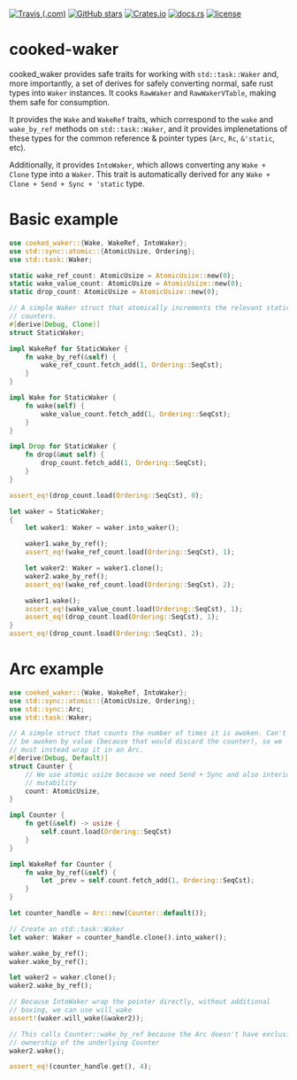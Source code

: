 [![Travis (.com)](https://img.shields.io/travis/com/Lucretiel/cooked-waker.svg?logo=travis)](https://travis-ci.com/Lucretiel/cooked-waker/) [![GitHub stars](https://img.shields.io/github/stars/Lucretiel/cooked-waker.svg?label=stars&logo=github&logoColor=white)](https://github.com/Lucretiel/cooked-waker) [![Crates.io](https://img.shields.io/crates/d/cooked-waker.svg?logo=rust&logoColor=white&label=crates.io)](https://crates.io/crates/cooked-waker) [![docs.rs](https://docs.rs/cooked-waker/badge.svg)](https://docs.rs/cooked-waker) [![license](https://img.shields.io/github/license/Lucretiel/cooked-waker.svg)](https://crates.io/crates/cooked-waker/)

# cooked-waker

cooked_waker provides safe traits for working with `std::task::Waker` and, more importantly, a set of derives for safely converting normal, safe rust types into `Waker` instances. It cooks `RawWaker` and `RawWakerVTable`, making them safe for consumption.

It provides the `Wake` and `WakeRef` traits, which correspond to the `wake` and `wake_by_ref` methods on `std::task::Waker`, and it provides implenetations of these types for the common reference & pointer types (`Arc`, `Rc`, `&'static`, etc).

Additionally, it provides `IntoWaker`, which allows converting any `Wake + Clone` type into a `Waker`. This trait is automatically derived for any `Wake + Clone + Send + Sync + 'static` type.

# Basic example

```rust
use cooked_waker::{Wake, WakeRef, IntoWaker};
use std::sync::atomic::{AtomicUsize, Ordering};
use std::task::Waker;

static wake_ref_count: AtomicUsize = AtomicUsize::new(0);
static wake_value_count: AtomicUsize = AtomicUsize::new(0);
static drop_count: AtomicUsize = AtomicUsize::new(0);

// A simple Waker struct that atomically increments the relevant static
// counters.
#[derive(Debug, Clone)]
struct StaticWaker;

impl WakeRef for StaticWaker {
    fn wake_by_ref(&self) {
        wake_ref_count.fetch_add(1, Ordering::SeqCst);
    }
}

impl Wake for StaticWaker {
    fn wake(self) {
        wake_value_count.fetch_add(1, Ordering::SeqCst);
    }
}

impl Drop for StaticWaker {
    fn drop(&mut self) {
        drop_count.fetch_add(1, Ordering::SeqCst);
    }
}

assert_eq!(drop_count.load(Ordering::SeqCst), 0);

let waker = StaticWaker;
{
    let waker1: Waker = waker.into_waker();

    waker1.wake_by_ref();
    assert_eq!(wake_ref_count.load(Ordering::SeqCst), 1);

    let waker2: Waker = waker1.clone();
    waker2.wake_by_ref();
    assert_eq!(wake_ref_count.load(Ordering::SeqCst), 2);

    waker1.wake();
    assert_eq!(wake_value_count.load(Ordering::SeqCst), 1);
    assert_eq!(drop_count.load(Ordering::SeqCst), 1);
}
assert_eq!(drop_count.load(Ordering::SeqCst), 2);
```

# Arc example

```rust
use cooked_waker::{Wake, WakeRef, IntoWaker};
use std::sync::atomic::{AtomicUsize, Ordering};
use std::sync::Arc;
use std::task::Waker;

// A simple struct that counts the number of times it is awoken. Can't
// be awoken by value (because that would discard the counter), so we
// must instead wrap it in an Arc.
#[derive(Debug, Default)]
struct Counter {
    // We use atomic usize because we need Send + Sync and also interior
    // mutability
    count: AtomicUsize,
}

impl Counter {
    fn get(&self) -> usize {
        self.count.load(Ordering::SeqCst)
    }
}

impl WakeRef for Counter {
    fn wake_by_ref(&self) {
        let _prev = self.count.fetch_add(1, Ordering::SeqCst);
    }
}

let counter_handle = Arc::new(Counter::default());

// Create an std::task::Waker
let waker: Waker = counter_handle.clone().into_waker();

waker.wake_by_ref();
waker.wake_by_ref();

let waker2 = waker.clone();
waker2.wake_by_ref();

// Because IntoWaker wrap the pointer directly, without additional
// boxing, we can use will_wake
assert!(waker.will_wake(&waker2));

// This calls Counter::wake_by_ref because the Arc doesn't have exclusive
// ownership of the underlying Counter
waker2.wake();

assert_eq!(counter_handle.get(), 4);
```
